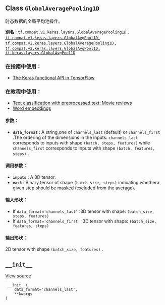 

## Class  `GlobalAveragePooling1D` 
时态数据的全局平均池操作。

**别名** : [ `tf.compat.v1.keras.layers.GlobalAveragePooling1D` ](/api_docs/python/tf/keras/layers/GlobalAveragePooling1D), [ `tf.compat.v1.keras.layers.GlobalAvgPool1D` ](/api_docs/python/tf/keras/layers/GlobalAveragePooling1D), [ `tf.compat.v2.keras.layers.GlobalAveragePooling1D` ](/api_docs/python/tf/keras/layers/GlobalAveragePooling1D), [ `tf.compat.v2.keras.layers.GlobalAvgPool1D` ](/api_docs/python/tf/keras/layers/GlobalAveragePooling1D), [ `tf.keras.layers.GlobalAvgPool1D` ](/api_docs/python/tf/keras/layers/GlobalAveragePooling1D)

### 在指南中使用：
- [The Keras functional API in TensorFlow](https://tensorflow.google.cn/guide/keras/functional)


### 在教程中使用：
- [Text classification with preprocessed text: Movie reviews](https://tensorflow.google.cn/tutorials/keras/text_classification)
- [Word embeddings](https://tensorflow.google.cn/tutorials/text/word_embeddings)


#### 参数：
- **`data_format`** : A string,one of  `channels_last`  (default) or  `channels_first` .The ordering of the dimensions in the inputs. `channels_last`  corresponds to inputs with shape `(batch, steps, features)`  while  `channels_first` corresponds to inputs with shape `(batch, features, steps)` .


#### 调用参数：
- **`inputs`** : A 3D tensor.
- **`mask`** : Binary tensor of shape  `(batch_size, steps)`  indicating whethera given step should be masked (excluded from the average).


#### 输入形状：
- If  `data_format='channels_last'` :3D tensor with shape: `(batch_size, steps, features)` 
- If  `data_format='channels_first'` :3D tensor with shape: `(batch_size, features, steps)` 


#### 输出形状：
2D tensor with shape  `(batch_size, features)` .

##  `__init__` 
[View source](https://github.com/tensorflow/tensorflow/blob/r2.0/tensorflow/python/keras/layers/pooling.py#L632-L635)

```
 __init__(
    data_format='channels_last',
    **kwargs
)
 
```

